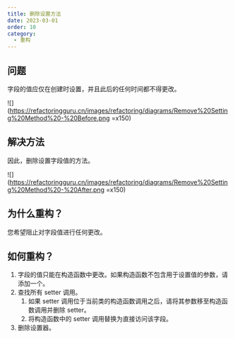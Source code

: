 ```yaml
---
title: 删除设置方法
date: 2023-03-01
order: 10
category:
  - 重构
---
```


## 问题

字段的值应仅在创建时设置，并且此后的任何时间都不得更改。

![](https://refactoringguru.cn/images/refactoring/diagrams/Remove%20Setting%20Method%20-%20Before.png =x150)

## 解决方法

因此，删除设置字段值的方法。

![](https://refactoringguru.cn/images/refactoring/diagrams/Remove%20Setting%20Method%20-%20After.png =x150)


## 为什么重构？

您希望阻止对字段值进行任何更改。

## 如何重构？

1. 字段的值只能在构造函数中更改。如果构造函数不包含用于设置值的参数，请添加一个。
2. 查找所有 setter 调用。
   1. 如果 setter 调用位于当前类的构造函数调用之后，请将其参数移至构造函数调用并删除 setter。
   2. 将构造函数中的 setter 调用替换为直接访问该字段。
3. 删除设置器。
